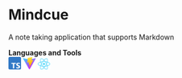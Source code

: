 # Mindcue
A note taking application that supports Markdown

**Languages and Tools** <br>
<img src="images/tech-stacks/typescript.png" width=25>
<img src="images/tech-stacks/vitejs.svg" width=25>
<img src="images/tech-stacks/React-icon.png" width=25>
